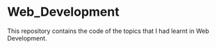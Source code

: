 # Web_Development
This repository contains the code of the topics that I had learnt in Web Development.
